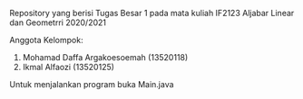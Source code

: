 Repository yang berisi Tugas Besar 1 pada mata kuliah IF2123 Aljabar Linear dan Geometrri 2020/2021

Anggota Kelompok:
1. Mohamad Daffa Argakoesoemah (13520118)
2. Ikmal Alfaozi (13520125)

Untuk menjalankan program buka Main.java
